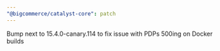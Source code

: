 ```yaml
---
"@bigcommerce/catalyst-core": patch
---
```


Bump next to 15.4.0-canary.114 to fix issue with PDPs 500ing on Docker builds
